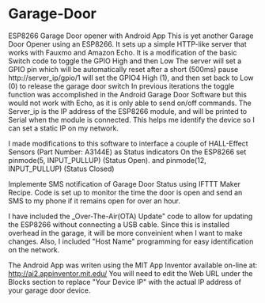 # Garage-Door
ESP8266 Garage Door opener with Android App
This is yet another Garage Door Opener using an ESP8266. It sets up a simple HTTP-like server that works with Fauxmo and Amazon Echo.
It is a modification of the basic Switch code to toggle the GPIO High and then Low
The server will set a GPIO pin which will be automatically reset after a short (500ms) pause
http://server_ip/gpio/1 will set the GPIO4 High (1), and then set back to Low (0) to release the garage door switch
In previous iterations the toggle function was accomplished in the Android Garage Door Software
but this would not work with Echo, as it is only able to send on/off commands. The Server_ip is the IP address of 
the ESP8266 module, and will be printed to Serial when the module is connected. This helps me identify the device so
I can set a static IP on my network.

I made modifications to this software to interface a couple of HALL-Effect Sensors (Part Number: A3144E) as Status indicators
On the ESP8266 set pinmode(5, INPUT_PULLUP) (Status Open). and pinmode(12, INPUT_PULLUP) (Status Closed)

Implemente SMS notification of Garage Door Status using IFTTT Maker Recipe. Code is set up to monitor the time the door is
open and send an SMS to my phone if it remains open for over an hour. 


I have included the _Over-The-Air(OTA) Update" code to allow for updating the ESP8266 without 
connecting a USB cable. Since this is installed overhead in the garage, it will be more conveinient when 
I want to make changes. Also, I included "Host Name" programming for easy identification on the network.

The Android App was writen using the MIT App Inventor available on-line at: http://ai2.appinventor.mit.edu/
You will need to edit the Web URL under the Blocks section to replace "Your Device IP" with the actual IP address of your garage door device.

